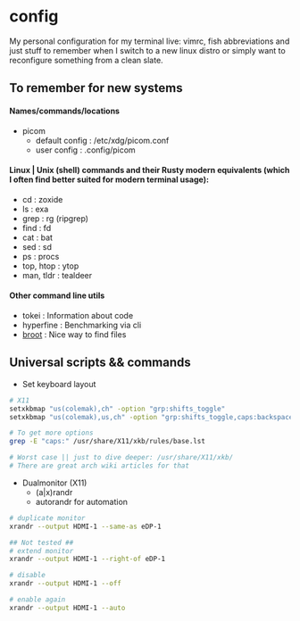 
# config
My personal configuration for my terminal live: vimrc, fish abbreviations and just stuff to remember when I switch to a new linux distro or simply want to reconfigure something from a clean slate.


## To remember for new systems

#### Names/commands/locations
  - picom
    - default config  :   /etc/xdg/picom.conf
    - user config     :   .config/picom

#### Linux | Unix (shell) commands and their Rusty modern equivalents (which I often find better suited for modern terminal usage):
- cd                : zoxide
- ls                : exa
- grep              : rg (ripgrep)
- find              : fd
- cat               : bat
- sed               : sd
- ps                : procs
- top, htop         : ytop
- man, tldr         : tealdeer

#### Other command line utils
- tokei : Information about code
- hyperfine : Benchmarking via cli
- [broot](https://github.com/Canop/broot) : Nice way to find files


## Universal scripts && commands

- Set keyboard layout
```sh
# X11
setxkbmap "us(colemak),ch" -option "grp:shifts_toggle"
setxkbmap "us(colemak),us,ch" -option "grp:shifts_toggle,caps:backspace"

# To get more options
grep -E "caps:" /usr/share/X11/xkb/rules/base.lst

# Worst case || just to dive deeper: /usr/share/X11/xkb/
# There are great arch wiki articles for that
```

- Dualmonitor (X11)
    - (a|x)randr
    - autorandr for automation
```sh
# duplicate monitor
xrandr --output HDMI-1 --same-as eDP-1

## Not tested ##
# extend monitor
xrandr --output HDMI-1 --right-of eDP-1

# disable
xrandr --output HDMI-1 --off

# enable again
xrandr --output HDMI-1 --auto
```
